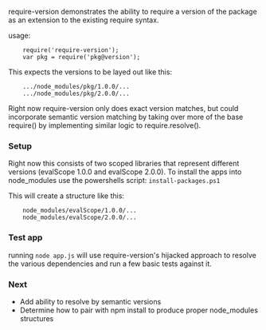 
require-version demonstrates the ability to require a version of the package as an extension to the existing require syntax.

usage:
```
	require('require-version');
	var pkg = require('pkg@version');
```

This expects the versions to be layed out like this:

```
	.../node_modules/pkg/1.0.0/...
	.../node_modules/pkg/2.0.0/...
```

Right now require-version only does exact version matches, but could incorporate semantic version matching by taking over more of the base require() by implementing similar logic to require.resolve().


### Setup

Right now this consists of two scoped libraries that represent different versions (evalScope 1.0.0 and evalScope 2.0.0).  To install the apps into node_modules use the powershells script: `install-packages.ps1`  

This will create a structure like this:
```
	node_modules/evalScope/1.0.0/...
	node_modules/evalScope/2.0.0/...
```


### Test app

running `node app.js` will use require-version's hijacked approach to resolve the various dependencies and run a few basic tests against it.


### Next

* Add ability to resolve by semantic versions
* Determine how to pair with npm install to produce proper node_modules structures
